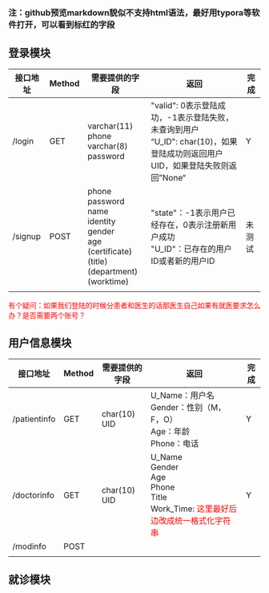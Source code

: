 ### 注：github预览markdown貌似不支持html语法，最好用typora等软件打开，可以看到标红的字段

## 登录模块

| 接口地址 | Method | 需要提供的字段                                               | 返回                                                         | 完成   |
| -------- | ------ | ------------------------------------------------------------ | ------------------------------------------------------------ | ------ |
| /login   | GET    | varchar(11) phone <br />varchar(8) password                  | "valid": 0表示登陆成功，-1表示登陆失败，未查询到用户<br />“U_ID": char(10)，如果登陆成功则返回用户UID，如果登陆失败则返回”None“ | Y      |
| /signup  | POST   | phone<br />password<br />name<br />identity<br />gender<br />age<br />(certificate)<br />(title)<br />(department)<br />(worktime) | "state"：-1表示用户已经存在，0表示注册新用户成功<br />"U_ID"：已存在的用户ID或者新的用户ID | 未测试 |
|          |        |                                                              |                                                              |        |

<span style='color:red'>有个疑问：如果我们登陆的时候分患者和医生的话那医生自己如果有就医要求怎么办？是否需要两个账号？</span>

## 用户信息模块

| 接口地址     | Method | 需要提供的字段 | 返回                                                         | 完成 |
| ------------ | ------ | -------------- | ------------------------------------------------------------ | ---- |
| /patientinfo | GET    | char(10) UID   | U_Name：用户名<br />Gender：性别（M，F，O）<br />Age：年龄<br />Phone：电话 | Y    |
| /doctorinfo  | GET    | char(10) UID   | U_Name<br />Gender<br />Age<br />Phone<br />Title<br />Work_Time: <span style='color:red'>这里最好后边改成统一格式化字符串</span> | Y    |
| /modinfo     | POST   |                |                                                              |      |
|              |        |                |                                                              |      |

## 就诊模块

